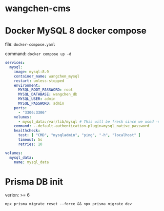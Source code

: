 # wangchen-cms

# Docker MySQL 8 docker compose

file: `docker-compose.yaml`

command: `docker compose up -d`

```yaml
services:
  mysql:
    image: mysql:8.0
    container_name: wangchen_mysql
    restart: unless-stopped
    environment:
      MYSQL_ROOT_PASSWORD: root
      MYSQL_DATABASE: wangchen_db
      MYSQL_USER: admin
      MYSQL_PASSWORD: admin
    ports:
      - "3306:3306"
    volumes:
      - mysql_data:/var/lib/mysql # This will be fresh since we used -v with down
    command: --default-authentication-plugin=mysql_native_password
    healthcheck:
      test: [ "CMD", "mysqladmin", "ping", "-h", "localhost" ]
      timeout: 5s
      retries: 10

volumes:
  mysql_data:
    name: mysql_data
```

# Prisma DB init

verion: >= 6


```
npx prisma migrate reset --force && npx prisma migrate dev
```